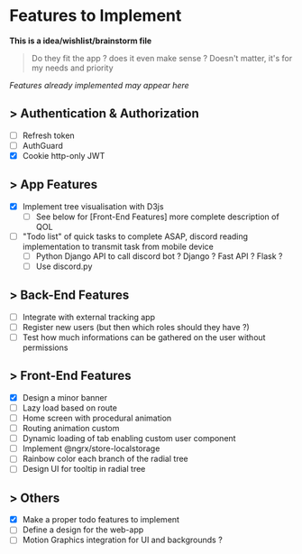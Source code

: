 # Features to Implement

**This is a idea/wishlist/brainstorm file**
> Do they fit the app ? does it even make sense ? Doesn't matter, it's for my needs and priority

_Features already implemented may appear here_

## > Authentication & Authorization

- [ ] Refresh token
- [ ] AuthGuard
- [x] Cookie http-only JWT

## > App Features

- [x] Implement tree visualisation with D3js
    - [ ] See below for [Front-End Features] more complete description of QOL
- [ ] "Todo list" of quick tasks to complete ASAP, discord reading implementation to transmit task from mobile device
    - [ ] Python Django API to call discord bot ? Django ? Fast API ? Flask ?
    - [ ] Use discord.py

## > Back-End Features

- [ ] Integrate with external tracking app
- [ ] Register new users (but then which roles should they have ?)
- [ ] Test how much informations can be gathered on the user without permissions

## > Front-End Features

- [x] Design a minor banner
- [ ] Lazy load based on route
- [ ] Home screen with procedural animation
- [ ] Routing animation custom
- [ ] Dynamic loading of tab enabling custom user component
- [ ] Implement @ngrx/store-localstorage
- [ ] Rainbow color each branch of the radial tree
- [ ] Design UI for tooltip in radial tree

## > Others

- [x] Make a proper todo features to implement
- [ ] Define a design for the web-app
- [ ] Motion Graphics integration for UI and backgrounds ? 